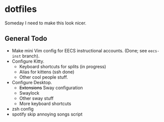 # dotfiles
Someday I need to make this look nicer.

## General Todo
- Make mini Vim config for EECS instructional accounts. (Done; see `eecs-inst` branch).
- Configure Kitty.
    - Keyboard shortcuts for splits (in progress)
    - Alias for kittens (ssh done)
    - Other cool people stuff.
- Configure Desktop.
    - ~~Extensions~~ Sway configuration
    - Swaylock
    - Other sway stuff
    - More keyboard shortcuts
- zsh config
- spotify skip annoying songs script


